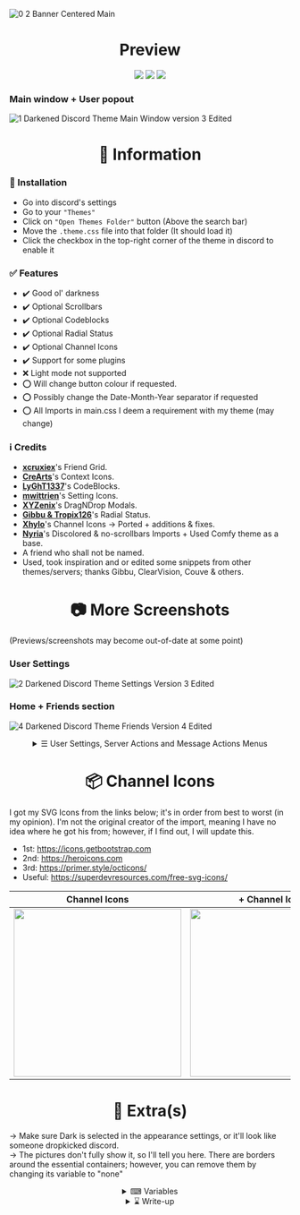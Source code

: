 ![0 2 Banner Centered Main](https://user-images.githubusercontent.com/78914154/157298545-a87dedea-61ce-4221-b78d-84d58123388b.gif)

<h1 align="center">Preview</h1>
<p align="center">
        <img src="https://img.shields.io/github/license/misspent/Darkened?color=green&label=License%3A&style=for-the-badge" /></a>
        <img src="https://img.shields.io/github/issues/misspent/Darkened?label=Issues%3A&style=for-the-badge" /></a>
        <img src="https://img.shields.io/github/issues-pr/misspent/Darkened?label=Pull%20Requests%3A&style=for-the-badge" /></a>
</p>

### Main window + User popout
![1  Darkened Discord Theme Main Window version 3  Edited](https://user-images.githubusercontent.com/78914154/157456517-99410bc6-ff1a-45e1-b55a-6c2401fcdced.png)

<h1 align="center">📌 Information</h1>

### 📢 Installation
- Go into discord's settings
- Go to your `"Themes"`
- Click on `"Open Themes Folder"` button (Above the search bar)
- Move the `.theme.css` file into that folder (It should load it)
- Click the checkbox in the top-right corner of the theme in discord to enable it
### ✅ Features
* ✔️ Good ol' darkness
* ✔️ Optional Scrollbars
* ✔️ Optional Codeblocks
* ✔️ Optional Radial Status
* ✔️ Optional Channel Icons
* ✔️ Support for some plugins
* ❌ Light mode not supported
* ⭕ Will change button colour if requested.
* ⭕ Possibly change the Date-Month-Year separator if requested
* ⭕ All Imports in main.css I deem a requirement with my theme (may change)
### ℹ️ Credits
* **[xcruxiex](https://github.com/xcruxiex)**'s Friend Grid.
* **[CreArts](https://github.com/CreArts-Community)**'s Context Icons.
* **[LyGhT1337](https://github.com/LyGhT1337)**'s CodeBlocks.
* **[mwittrien](https://github.com/mwittrien)**'s Setting Icons.
* **[XYZenix](https://github.com/XYZenix)**'s DragNDrop Modals.
* **[Gibbu & Tropix126](https://github.com/DiscordStyles)**'s Radial Status.
* **[Xhylo](https://github.com/Xhylo/ChannelIcons)**'s Channel Icons -> Ported + additions & fixes.
* **[Nyria](https://github.com/NYRI4)**'s Discolored & no-scrollbars Imports + Used Comfy theme as a base.
* A friend who shall not be named.
* Used, took inspiration and or edited some snippets from other themes/servers; thanks Gibbu, ClearVision, Couve & others. 

<h1 align="center", margin= "0">📷 More Screenshots</h1>

(Previews/screenshots may become out-of-date at some point)
### User Settings
![2  Darkened Discord Theme Settings Version 3  Edited](https://user-images.githubusercontent.com/78914154/157456598-6bf81d10-398d-45e6-b85f-2758c368b2ac.png)

### Home + Friends section
![4  Darkened Discord Theme Friends Version 4  Edited](https://user-images.githubusercontent.com/78914154/157456612-56c42085-6a3f-42e4-84f9-53db0c8ee0e1.png)


<details>
  <summary align="center">☰ User Settings, Server Actions and Message Actions Menus</summary>
  <br>

| User Settings Menu | Server Actions Menu | Message Actions Menu |
| :---------: | :---------: | :---------: |
| <img width=300 src="https://user-images.githubusercontent.com/78914154/157084219-f549d866-dbe3-4bed-abd8-8fd15b9f0031.gif"></img>  | <img width=300 src="https://user-images.githubusercontent.com/78914154/157084265-cd1ed748-64cd-41dd-9b7d-0e3b619002a0.gif"></img>  | <img width=300 src="https://user-images.githubusercontent.com/78914154/157084308-4f320b91-5004-44b7-9fd3-4d8726188048.gif"></img>  |

</details>

<h1 align="center">📦 Channel Icons</h1>

I got my SVG Icons from the links below; it's in order from best to worst (in my opinion). I'm not the original creator of the import, meaning I have no idea where he got his from; however, if I find out, I will update this.
* 1st: https://icons.getbootstrap.com
* 2nd: https://heroicons.com
* 3rd: https://primer.style/octicons/
* Useful: https://superdevresources.com/free-svg-icons/

| Channel Icons | + Channel Icons | ++ Channel Icons |
| :---------: | :---------: | :---------: |
| <img width=300 src="https://user-images.githubusercontent.com/78914154/156762493-2becb9ee-c980-4fc8-b4b0-8667bab82151.png"></img>  | <img width=300 src="https://user-images.githubusercontent.com/78914154/156760708-4b77f747-8ef2-402b-8ecb-33409478a516.png"></img>  | <img width=300 src="https://user-images.githubusercontent.com/78914154/156760827-a29306c5-738e-4beb-b805-8b5c3b102888.png"></img>  |

<h1 align="center">📜 Extra(s)</h1>

→ Make sure Dark is selected in the appearance settings, or it'll look like someone dropkicked discord.  
→ The pictures don't fully show it, so I'll tell you here. There are borders around the essential containers; however, you can remove them by changing its variable to "none"

<details>
  <summary align="center">⌨ Variables</summary>
  <br>
        
```css
\==================================================================================\
\                                 Optional Variables                               \
\==================================================================================\
*/

:root {
  /* -- Others settings -- */

  /* Roundness of the fun stuff */
  --avatar-radius: 0px; /* Avatar roundness | Radial Status roundness */
  --status-radius: 8px; /* Status roundness */
  --server-radius: 0px; /* Server icons, borders, images and other containers roundness */
  --role-circle: 5px; /* Circles next to role names (Size not roundness) */

  /* Home Icon Image */
  --Home-Image-Icon: url("https://i.ibb.co/k4mXsGW/Mary-Shaw.png"); /* Default: https://i.ibb.co/k4mXsGW/Mary-Shaw.png | Free Upload Site: https://imgbb.com */

  /* Mention color */
  --mention-color: #0fffff; /* Default: #0fffff */
  --unread-color: rgb(0, 195, 209); /* Default: rgb(0, 195, 209) */
  --accent: 0, 195, 209; /* This works in conjunction with "--unread-color" | Default: 0, 195, 209 */

  /* Mention color in chat */
  --mention-color-bar: #00b0f4; /* Default: #00b0f4 */
  --mention-color-background: #00b0f41f; /* Default: #00b0f41f */
  --mention-color-hover: #00b0f41f; /* Default: #00b0f41f */

  /* Spotify plugin seek bar */
  --spotify-color: #1edc62; /* Default: #1edc62 */

  /* Tooltips */
  --tooltips: block; /* Set it to "none" if you don't want it | Default: block */

  /* Other */
  --roleslist-columns: 3; /* Amount of columns for roles in popout | Default: 3 */
  --dark: #151515; /* Codeblocks Import | Default: #151515 */

  /* Toggleable variables */
  --Discord-Watermark: flex; /* flex = ON, none = OFF */
  --Chat-GIF-Button: none; /* flex = ON, none = OFF */
  --Chat-Gift-Button: none; /* flex = ON, none = OFF */
  --Chat-Sticker-Button: none; /* flex = ON, none = OFF */
  --Home-Nitro-Channel: flex; /* flex = ON, none = OFF */
  --Home-Discovery-Channel: flex; /* flex = ON, none = OFF */
  --Context-Menu-Emoji-Toolbar: none; /* flex = ON, none = OFF */
  --Text-Channels-Capital-Letter: capitalize; /* capitalize, none */

  /* Radial Status */
  --rs-small-spacing: 0px;
  --rs-medium-spacing: 0px;
  --rs-large-spacing: 0px;
  --rs-small-width: 1.5px;
  --rs-medium-width: 1.5px;
  --rs-large-width: 1.5px;
  --rs-avatar-shape: var(--avatar-radius);
  --rs-online-color: #43b581;
  --rs-idle-color: #faa61a;
  --rs-dnd-color: #f04747;
  --rs-offline-color: #636b75;
  --rs-streaming-color: #643da7;
  --rs-invisible-color: #747f8d;
  --rs-phone-color: var(--rs-online-color);
  --rs-phone-visible: block;
  --rs-version: "2.0.6";
}
```
</details>

<details>
  <summary align="center">⌛ Write-up</summary>
  <br>

> ========================================================================  
**This is my first discord theme. I’m still "new" to all this CSS stuff; I only jumped into it late last year and have slowly been changing my theme over the past few months. I gradually got more comfortable with CSS and updated + fixed my theme for public use/testing. Nyria's themes gave me a lot of inspiration, and you'll 100% see what I mean if you use this.**  
========================================================================  
> **The people in the screenshots are not me, and I've blurred stuff as I don't want friends to get spammed and or added. moreover, I'd prefer it if people didn't know what server(s) I'm in for obvious reasons, and I'm a relatively private person cause I am clapped.**  
========================================================================  
> **I'll update this as often as I can; however, I do not use canary version of discord, nor am I some mastermind that can instantly fix/add stuff, so the updates may take a while to push if they change containers etc. on that note, I hope you enjoy the theme, and if you encounter any issues, bugs or want me to attempt to add support for a plugin you use, please tell me. Trying to learn basic CSS to the best of my ability.**  
========================================================================  

</details>
